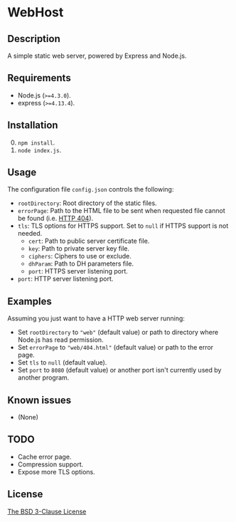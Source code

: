 # WebHost #

## Description ##

A simple static web server, powered by Express and Node.js.

## Requirements ##

* Node.js (`>=4.3.0`).
* express (`>=4.13.4`).

## Installation ##

0. `npm install`.
1. `node index.js`.

## Usage ##

The configuration file `config.json` controls the following:

* `rootDirectory`: Root directory of the static files.
* `errorPage`: Path to the HTML file to be sent when requested file cannot be found (i.e. [HTTP 404](http://en.wikipedia.org/wiki/HTTP_404)).
* `tls`: TLS options for HTTPS support. Set to `null` if HTTPS support is not needed.
    * `cert`: Path to public server certificate file.
    * `key`: Path to private server key file.
    * `ciphers`: Ciphers to use or exclude.
    * `dhParam`: Path to DH parameters file.
    * `port`: HTTPS server listening port.
* `port`: HTTP server listening port.

## Examples ##

Assuming you just want to have a HTTP web server running:

* Set `rootDirectory` to `"web"` (default value) or path to directory where Node.js has read permission.
* Set `errorPage` to `"web/404.html"` (default value) or path to the error page.
* Set `tls` to `null` (default value).
* Set `port` to `8080` (default value) or another port isn't currently used by another program.

## Known issues ##

* (None)

## TODO ##

* Cache error page.
* Compression support.
* Expose more TLS options.

## License ##

[The BSD 3-Clause License](http://opensource.org/licenses/BSD-3-Clause)
